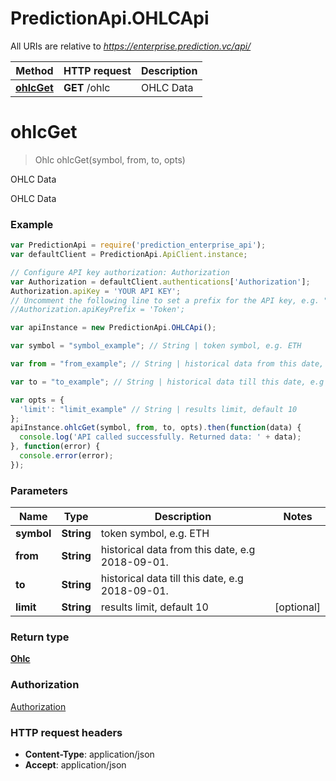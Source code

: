 # PredictionApi.OHLCApi

All URIs are relative to *https://enterprise.prediction.vc/api/*

Method | HTTP request | Description
------------- | ------------- | -------------
[**ohlcGet**](OHLCApi.md#ohlcGet) | **GET** /ohlc | OHLC Data


<a name="ohlcGet"></a>
# **ohlcGet**
> Ohlc ohlcGet(symbol, from, to, opts)

OHLC Data

OHLC Data

### Example
```javascript
var PredictionApi = require('prediction_enterprise_api');
var defaultClient = PredictionApi.ApiClient.instance;

// Configure API key authorization: Authorization
var Authorization = defaultClient.authentications['Authorization'];
Authorization.apiKey = 'YOUR API KEY';
// Uncomment the following line to set a prefix for the API key, e.g. "Token" (defaults to null)
//Authorization.apiKeyPrefix = 'Token';

var apiInstance = new PredictionApi.OHLCApi();

var symbol = "symbol_example"; // String | token symbol, e.g. ETH

var from = "from_example"; // String | historical data from this date, e.g 2018-09-01.

var to = "to_example"; // String | historical data till this date, e.g 2018-09-01.

var opts = { 
  'limit': "limit_example" // String | results limit, default 10
};
apiInstance.ohlcGet(symbol, from, to, opts).then(function(data) {
  console.log('API called successfully. Returned data: ' + data);
}, function(error) {
  console.error(error);
});

```

### Parameters

Name | Type | Description  | Notes
------------- | ------------- | ------------- | -------------
 **symbol** | **String**| token symbol, e.g. ETH | 
 **from** | **String**| historical data from this date, e.g 2018-09-01. | 
 **to** | **String**| historical data till this date, e.g 2018-09-01. | 
 **limit** | **String**| results limit, default 10 | [optional] 

### Return type

[**Ohlc**](Ohlc.md)

### Authorization

[Authorization](../README.md#Authorization)

### HTTP request headers

 - **Content-Type**: application/json
 - **Accept**: application/json

